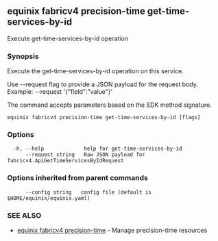 ## equinix fabricv4 precision-time get-time-services-by-id

Execute get-time-services-by-id operation

### Synopsis

Execute the get-time-services-by-id operation on this service.

Use --request flag to provide a JSON payload for the request body.
Example: --request '{"field":"value"}'

The command accepts parameters based on the SDK method signature.

```
equinix fabricv4 precision-time get-time-services-by-id [flags]
```

### Options

```
  -h, --help             help for get-time-services-by-id
      --request string   Raw JSON payload for fabricv4.ApiGetTimeServicesByIdRequest
```

### Options inherited from parent commands

```
      --config string   config file (default is $HOME/equinix/equinix.yaml)
```

### SEE ALSO

* [equinix fabricv4 precision-time](equinix_fabricv4_precision-time.md)	 - Manage precision-time resources

